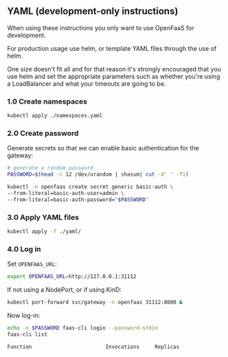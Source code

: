 ## YAML (development-only instructions)

When using these instructions you only want to use OpenFaaS for development.

For production usage use helm, or template YAML files through the use of helm.

One size doesn't fit all and for that reason it's strongly encouraged that you use helm and set the appropriate parameters such as whether you're using a LoadBalancer and what your timeouts are going to be.

### 1.0 Create namespaces

```sh
kubectl apply ./namespaces.yaml
```

### 2.0 Create password

Generate secrets so that we can enable basic authentication for the gateway:

```sh
# generate a random password
PASSWORD=$(head -c 12 /dev/urandom | shasum| cut -d' ' -f1)

kubectl -n openfaas create secret generic basic-auth \
--from-literal=basic-auth-user=admin \
--from-literal=basic-auth-password="$PASSWORD"
```

### 3.0 Apply YAML files

```sh
kubectl apply -f ./yaml/
```

### 4.0 Log in

Set `OPENFAAS_URL`:

```sh
export OPENFAAS_URL=http://127.0.0.1:31112
```

If not using a NodePort, or if using KinD:

```sh
kubectl port-forward svc/gateway -n openfaas 31112:8080 &
```

Now log-in:
```sh
echo -n $PASSWORD faas-cli login --password-stdin
faas-cli list

Function                        Invocations     Replicas
```

